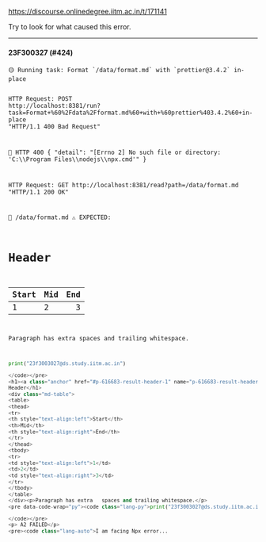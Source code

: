 https://discourse.onlinedegree.iitm.ac.in/t/171141

Try to look for what caused this error.</p><hr>

<h4>23F300327 (#424)</h4>
<pre><code class="lang-auto">🟡 Running task: Format `/data/format.md` with `prettier@3.4.2` in-place

HTTP Request: POST http://localhost:8381/run?task=Format+%60%2Fdata%2Fformat.md%60+with+%60prettier%403.4.2%60+in-place "HTTP/1.1 400 Bad Request"

🔴 HTTP 400 {
  "detail": "[Errno 2] No such file or directory: 'C:\\\\Program Files\\\\nodejs\\\\npx.cmd'"
}

HTTP Request: GET http://localhost:8381/read?path=/data/format.md "HTTP/1.1 200 OK"

🔴 /data/format.md
⚠️ EXPECTED:
# Header

| Start | Mid | End |
| :---- | --- | --: |
| 1     | 2   |   3 |

Paragraph has extra spaces and trailing whitespace.

```py
print("23f3003027@ds.study.iitm.ac.in")

</code></pre>
<h1><a class="anchor" href="#p-616683-result-header-1" name="p-616683-result-header-1"></a> RESULT:<br/>
Header</h1>
<div class="md-table">
<table>
<thead>
<tr>
<th style="text-align:left">Start</th>
<th>Mid</th>
<th style="text-align:right">End</th>
</tr>
</thead>
<tbody>
<tr>
<td style="text-align:left">1</td>
<td>2</td>
<td style="text-align:right">3</td>
</tr>
</tbody>
</table>
</div><p>Paragraph has extra   spaces and trailing whitespace.</p>
<pre data-code-wrap="py"><code class="lang-py">print("23f3003027@ds.study.iitm.ac.in")

</code></pre>
<p> A2 FAILED</p>
<pre><code class="lang-auto">I am facing Npx error...